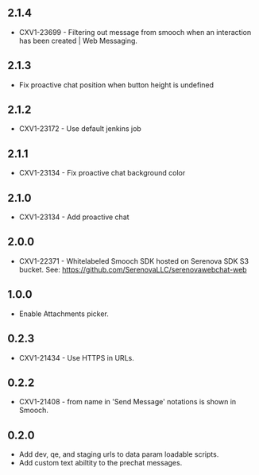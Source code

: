 ## 2.1.4
* CXV1-23699 - Filtering out message from smooch when an interaction has been created | Web Messaging.

## 2.1.3
* Fix proactive chat position when button height is undefined

## 2.1.2
* CXV1-23172 - Use default jenkins job

## 2.1.1
* CXV1-23134 - Fix proactive chat background color

## 2.1.0
* CXV1-23134 - Add proactive chat

## 2.0.0
* CXV1-22371 - Whitelabeled Smooch SDK hosted on Serenova SDK S3 bucket. See: https://github.com/SerenovaLLC/serenovawebchat-web

## 1.0.0
* Enable Attachments picker.

## 0.2.3
* CXV1-21434 - Use HTTPS in URLs.

## 0.2.2
* CXV1-21408 - from name in 'Send Message' notations is shown in Smooch.

## 0.2.0
* Add dev, qe, and staging urls to data param loadable scripts.
* Add custom text abiltity to the prechat messages.